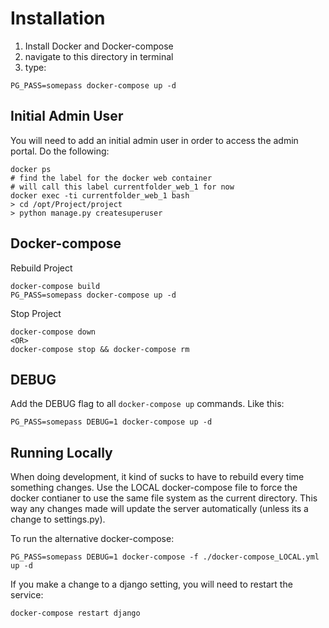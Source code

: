 # Installation

1. Install Docker and Docker-compose
2. navigate to this directory in terminal
3. type:

```
PG_PASS=somepass docker-compose up -d
```

## Initial Admin User

You will need to add an initial admin user in order to access the admin portal. Do the following:

```
docker ps 
# find the label for the docker web container
# will call this label currentfolder_web_1 for now
docker exec -ti currentfolder_web_1 bash
> cd /opt/Project/project
> python manage.py createsuperuser
```

## Docker-compose

Rebuild Project

```
docker-compose build
PG_PASS=somepass docker-compose up -d
```

Stop Project

```
docker-compose down
<OR>
docker-compose stop && docker-compose rm
```

## DEBUG

Add the DEBUG flag to all `docker-compose up` commands. Like this:

```
PG_PASS=somepass DEBUG=1 docker-compose up -d
```

## Running Locally

When doing development, it kind of sucks to have to rebuild every time something changes. Use the LOCAL docker-compose file to force the docker contianer to use the same file system as the current directory. This way any changes made will update the server automatically (unless its a change to settings.py).

To run the alternative docker-compose:

```
PG_PASS=somepass DEBUG=1 docker-compose -f ./docker-compose_LOCAL.yml up -d
```

If you make a change to a django setting, you will need to restart the service:

```
docker-compose restart django
```